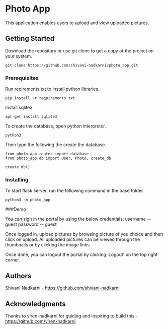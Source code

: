 # Photo App

This application enables users to upload and view uploaded pictures.

## Getting Started

Download the repository or use git clone to get a copy of the project on your system.
```
git clone https://github.com/shivani-nadkarni/photo_app.git
```
### Prerequisites

Run reqirements.txt to install python libraries.
```
pip install -r requirements.txt
```
Install sqlite3
```
apt-get install sqlite3
```
To create the database, open python interpretor.
```
python3
```
Then type the following the create the database.
```
from photo_app.routes import database
from photo_app.db import User, Photo, create_db

create_db()
```

### Installing

To start flask server, run the following command in the base folder.
```
python3 -m photo_app
```

###Demo

You can sign in the portal by using the below credentials:
username -- guest
password -- guest

Once logged in, upload pictures by browsing picture of you choice and then click on upload.
All uploaded pictures can be viewed through the thumbnails or by clicking the image links.

Once done, you can logout the portal by clicking 'Logout' on the top right corner. 

## Authors

Shivani Nadkarni - https://github.com/shivani-nadkarni


## Acknowledgments

Thanks to viren-nadkarni for guiding and inspiring to build this - https://github.com/viren-nadkarni


